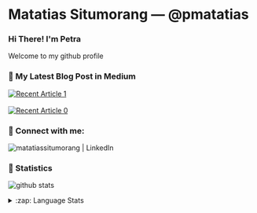 # Matatias Situmorang &mdash; @pmatatias

### Hi There! I'm Petra
Welcome to my github profile


### 📝 My Latest Blog Post in Medium
<a target="_blank" href="https://github-readme-medium-recent-article.vercel.app/medium/@matatias27/1"><img src="https://github-readme-medium-recent-article.vercel.app/medium/@matatias27/1" alt="Recent Article 1"></a>
<br></br>
<a target="_blank" href="https://github-readme-medium-recent-article.vercel.app/medium/@matatias27/0"><img src="https://github-readme-medium-recent-article.vercel.app/medium/@matatias27/0" alt="Recent Article 0"></a>

<!--  _(Generated by [Medium's Recent Article](https://github.com/bxcodec/github-readme-medium-recent-article))_ -->


### 📮 Connect with me:

&ensp; [<img align="left" alt="matatiassitumorang | LinkedIn"  src="https://img.shields.io/badge/LinkedIn-0077B5?style=for-the-badge&logo=linkedin&logoColor=white" />][linkedin]


### 🌱 Statistics

![github stats](https://github-readme-stats.vercel.app/api?username=pmatatias&show_icons=true)

<details>
  <summary>:zap: Language Stats</summary>
  </br>
  <img align="left" alt="pmatatias's Language Stats" src="https://github-readme-stats.vercel.app/api/top-langs/?username=pota-too&langs_count=6&layout=compact" />
</details>


[linkedin]: https://www.linkedin.com/in/matatiassitumorang/
<!--
**pmatatias/pmatatias** is a ✨ _special_ ✨ repository because its `README.md` (this file) appears on your GitHub profile.

Here are some ideas to get you started:

- 🔭 I’m currently working on ...
- 🌱 I’m currently learning ...
- 👯 I’m looking to collaborate on ...
- 🤔 I’m looking for help with ...
- 💬 Ask me about ...
- 📫 How to reach me: ...
- 😄 Pronouns: ...
- ⚡ Fun fact: ...
-->
